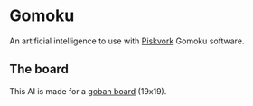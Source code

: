 # Gomoku

An artificial intelligence to use with [Piskvork](http://gomocup.org/piskvork/) Gomoku software.

## The board

This AI is made for a [goban board](https://en.wikipedia.org/wiki/Go_equipment#Board) (19x19).
